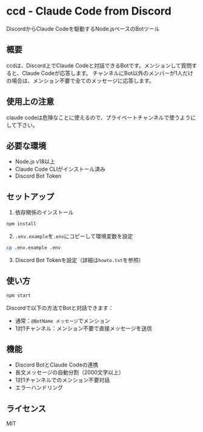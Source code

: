 # ccd - Claude Code from Discord


DiscordからClaude Codeを駆動するNode.jsベースのBotツール

## 概要

ccdは、Discord上でClaude Codeと対話できるBotです。メンションして質問すると、Claude Codeが応答します。
チャンネルにBot以外のメンバーが1人だけの場合は、メンション不要で全てのメッセージに応答します。

## 使用上の注意

claude codeは危険なことに使えるので、プライベートチャンネルで使うようにして下さい。



## 必要な環境

- Node.js v18以上
- Claude Code CLIがインストール済み
- Discord Bot Token

## セットアップ

1. 依存関係のインストール
```bash
npm install
```

2. `.env.example`を`.env`にコピーして環境変数を設定
```bash
cp .env.example .env
```

3. Discord Bot Tokenを設定（詳細は`howto.txt`を参照）

## 使い方

```bash
npm start
```

Discordで以下の方法でBotと対話できます：
- 通常：`@BotName メッセージ`でメンション
- 1対1チャンネル：メンション不要で直接メッセージを送信

## 機能

- Discord BotとClaude Codeの連携
- 長文メッセージの自動分割（2000文字以上）
- 1対1チャンネルでのメンション不要対話
- エラーハンドリング

## ライセンス
MIT
